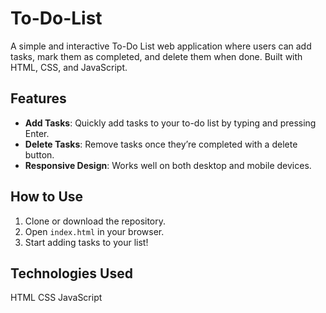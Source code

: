 # To-Do-List
A simple and interactive To-Do List web application where users can add tasks, mark them as completed, and delete them when done. Built with HTML, CSS, and JavaScript.

## Features

- **Add Tasks**: Quickly add tasks to your to-do list by typing and pressing Enter.
- **Delete Tasks**: Remove tasks once they’re completed with a delete button.
- **Responsive Design**: Works well on both desktop and mobile devices.

## How to Use

1. Clone or download the repository.
2. Open `index.html` in your browser.
3. Start adding tasks to your list!

## Technologies Used
HTML
CSS
JavaScript

